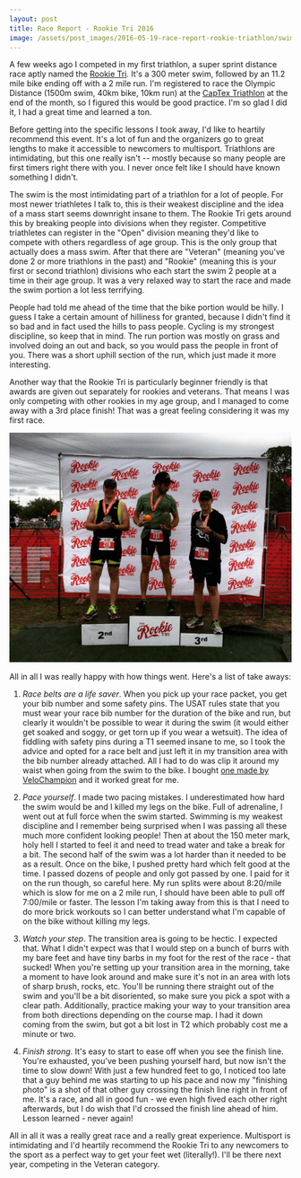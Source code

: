 ```yaml
---
layout: post
title: Race Report - Rookie Tri 2016
image: /assets/post_images/2016-05-19-race-report-rookie-triathlon/swim.jpg
---
```


A few weeks ago I competed in my first triathlon, a super sprint distance race
aptly named the [Rookie Tri](http://therookietri.com/). It's a 300 meter swim,
followed by an 11.2 mile bike ending off with a 2 mile run. I'm registered to
race the Olympic Distance (1500m swim, 40km bike, 10km run) at the [CapTex
Triathlon](http://www.captextri.com/) at the end of the month, so I figured this
would be good practice. I'm so glad I did it, I had a great time and learned a
ton.

Before getting into the specific lessons I took away, I'd like to heartily
recommend this event. It's a lot of fun and the organizers go to great lengths
to make it accessible to newcomers to multisport. Triathlons are intimidating,
but this one really isn't -- mostly because so many people are first timers
right there with you. I never once felt like I should have known something I
didn't.

The swim is the most intimidating part of a triathlon for a lot of people. For
most newer triathletes I talk to, this is their weakest discipline and the idea
of a mass start seems downright insane to them. The Rookie Tri gets around this
by breaking people into divisions when they register. Competitive triathletes
can register in the "Open" division meaning they'd like to compete with others
regardless of age group. This is the only group that actually does a mass swim.
After that there are "Veteran" (meaning you've done 2 or more triathlons in the
past) and "Rookie" (meaning this is your first or second triathlon) divisions
who each start the swim 2 people at a time in their age group. It was a very
relaxed way to start the race and made the swim portion a lot less terrifying.

People had told me ahead of the time that the bike portion would be hilly. I
guess I take a certain amount of hilliness for granted, because I didn't find it
so bad and in fact used the hills to pass people. Cycling is my strongest
discipline, so keep that in mind. The run portion was mostly on grass and
involved doing an out and back, so you would pass the people in front of you.
There was a short uphill section of the run, which just made it more
interesting.

Another way that the Rookie Tri is particularly beginner friendly is that awards
are given out separately for rookies and veterans. That means I was only
competing with other rookies in my age group, and I managed to come away with a
3rd place finish! That was a great feeling considering it was my first race.

![Podium for 35-39 age group](/assets/post_images/2016-05-19-race-report-rookie-triathlon/podium.jpg)


All in all I was really happy with how things went. Here's a list of take aways:

1. *Race belts are a life saver*. When you pick up your race packet, you get
   your bib number and some safety pins. The USAT rules state that you must wear
   your race bib number for the duration of the bike and run, but clearly it
   wouldn't be possible to wear it during the swim (it would either get soaked
   and soggy, or get torn up if you wear a wetsuit). The idea of fiddling with
   safety pins during a T1 seemed insane to me, so I took the advice and opted
   for a race belt and just left it in my transition area with the bib number
   already attached. All I had to do was clip it around my waist when going from
   the swim to the bike. I bought [one made by
   VeloChampion](http://www.amazon.com/VeloChampion-Triathlon-Race-Number-Belt/dp/B00AQ0TEL0?ie=UTF8&psc=1&redirect=true&ref_=oh_aui_detailpage_o00_s00)
   and it worked great for me.

2. *Pace yourself*. I made two pacing mistakes. I underestimated how hard the
   swim would be and I killed my legs on the bike. Full of adrenaline, I went
   out at full force when the swim started. Swimming is my weakest discipline
   and I remember being surprised when I was passing all these much more
   confident looking people! Then at about the 150 meter mark, holy hell I
   started to feel it and need to tread water and take a break for a bit. The
   second half of the swim was a lot harder than it needed to be as a result.
   Once on the bike, I pushed pretty hard which felt good at the time. I passed
   dozens of people and only got passed by one. I paid for it on the run though,
   so careful here. My run splits were about 8:20/mile which is slow for me on
   a 2 mile run, I should have been able to pull off 7:00/mile or faster. The
   lesson I'm taking away from this is that I need to do more brick workouts
   so I can better understand what I'm capable of on the bike without killing
   my legs.

3. *Watch your step*. The transition area is going to be hectic. I expected
   that. What I didn't expect was that I would step on a bunch of burrs with my
   bare feet and have tiny barbs in my foot for the rest of the race - that
   sucked! When you're setting up your transition area in the morning, take a
   moment to have look around and make sure it's not in an area with lots of
   sharp brush, rocks, etc. You'll be running there straight out of the swim and
   you'll be a bit disoriented, so make sure you pick a spot with a clear path.
   Additionally, practice making your way to your transition area from both
   directions depending on the course map. I had it down coming from the swim,
   but got a bit lost in T2 which probably cost me a minute or two.

4. *Finish strong*. It's easy to start to ease off when you see the finish line.
   You're exhausted, you've been pushing yourself hard, but now isn't the time
   to slow down! With just a few hundred feet to go, I noticed too late that
   a guy behind me was starting to up his pace and now my "finishing photo"
   is a shot of that other guy crossing the finish line right in front of me.
   It's a race, and all in good fun - we even high fived each other right
   afterwards, but I do wish that I'd crossed the finish line ahead of him.
   Lesson learned - never again!

All in all it was a really great race and a really great experience. Multisport
is intimidating and I'd heartily recommend the Rookie Tri to any newcomers to
the sport as a perfect way to get your feet wet (literally!). I'll be there next
year, competing in the Veteran category.